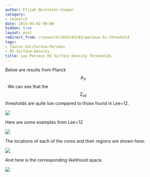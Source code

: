 ```yaml
---
author: Elijah Bernstein-Cooper
category:
- research
date: 2015-03-02 00:00
hidden: true
layout: post
redirect_from: /research/2015/03/02/perseus-hi-threshold
tags:
- Taurus-California-Perseus
- HI-Surface-Density
title: Low Perseus HI Surface Density Thresholds
---
```


Below are results from Planck $$A_V$$. We can see that the $$\Sigma_{HI}$$
thresholds are quite low compared to those found in Lee+12.

  <img src="/media/2015/03/02/perseus_hi_vs_h_panels_planck_linear.png"/>

Here are some examples from Lee+12

  <img src="/media/2015/03/02/lee12_hi_vs_h.png"/>

The locations of each of the cores and their regions are shown here:

  <img src="/media/2015/03/02/multicloud_av_cores_map.png"/>

And here is the corresponding likelihood space.

  <img src="/media/2015/03/02/perseus_likelihood_planck_bin_scaled_wd.png"/>